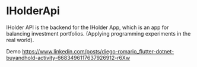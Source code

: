 # IHolderApi
IHolder API is the backend for the IHolder App, which is an app for balancing investment portfolios. (Applying programming experiments in the real world).

Demo
https://www.linkedin.com/posts/diego-romario_flutter-dotnet-buyandhold-activity-6683496117637926912-r6Xw
